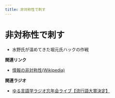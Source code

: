 ```yaml
---
title: 非対称性で刺す
---
```


# 非対称性で刺す


-   水野氏が温めてきた堀元氏ハックの作戦

**関連リンク**

-   [情報の非対称性(Wikipedia)](https://ja.wikipedia.org/wiki/情報の非対称性)

**関連ラジオ**

-   [ゆる言語学ラジオ忘年会ライブ【流行語大賞決定】](https://www.youtube.com/watch?v=poT4BzX7e_Q)
